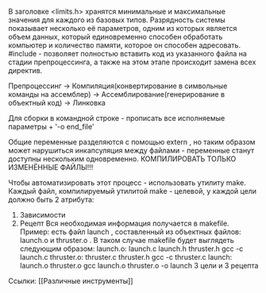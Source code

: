 В заголовке <limits.h> хранятся минимальные и максимальные значения для каждого из базовых типов.
Разрядность системы показывает несколько её параметров, одним из которых является объем данных, который единовременно способен обработать компьютер и количество памяти, которое он способен адресовать.
#include - позволяет полностью вставить код из указанного файла на стадии препроцессинга, а также на этом этапе происходит замена всех директив.

Препроцессинг -> Компиляция(конвертирование в символьные команды на ассемблер) -> Ассемблирование(генерирование в объектный код) ->  Линковка

Для сборки в командной строке - прописать все исполняемые параметры + '-o end_file'

Общие переменные разделяются с помощью extern , но таким образом может нарушиться инкапсуляция между файлами - переменные станут доступны нескольким одновременно.
КОМПИЛИРОВАТЬ ТОЛЬКО ИЗМЕНЁННЫЕ ФАЙЛЫ!!!

Чтобы автоматизировать этот процесс - использовать утилиту make. Каждый файл, компилируемый утилитой make - целевой, у каждой цели должно быть 2 атрибута:
1) Зависимости
2) Рецепт
Вся необходимая информация получается в makefile. 
Пример: есть файл launch , составленный из объектных файлов: launch.o и thruster.o . В таком случае makefile будет выглядеть следующим образом:
launch.o: launch.c launch.h thruster.h
	gcc -c launch.c
thruster.o: thruster.c thruster.h
	gcc -c thruster.c
launch: launch.o thruster.o
     gcc launch.o thruster.o -o launch
3 цели и 3 рецепта




Ссылки: [[Различные инструменты]]
